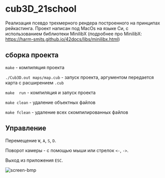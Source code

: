 # cub3D_21school

 Реализация псевдо трехмерного рендера построенного на принципах рейкастинга.
 Проект написан под MacOs на языке Си, с использованием библиотеки MinilibX
 (подробнее про MinilibX: https://harm-smits.github.io/42docs/libs/minilibx.html)

## сборка проекта

```make``` - компиляция проекта

```./Cub3D.out maps/map.cub``` - запуск проекта, аргументом передается карта с расширением ```.cub```

```make  run``` - компиляция и запуск проекта

```make clean``` - удаление объектных файлов

```make fclean``` - удаление всех скомпилированных файлов

## Управление

Перемещение ```W```, ```A```, ```S```, ```D```.

Поворот камеры - с помощью мыши или стрелок ```<-```, ```->```.

Выход из приложения ```ESC```.

![screen-bmp](./cub3d_1.png)
